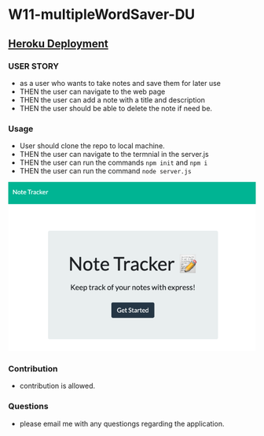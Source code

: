 # W11-multipleWordSaver-DU

## [Heroku Deployment](https://w11-multiplewordsaver-du.herokuapp.com/notes)

### USER STORY 
* as a user who wants to take notes and save them for later use
* THEN the user can navigate to the web page 
* THEN the user can add a note with a title and description 
* THEN the user should be able to delete the note if need be. 

### Usage 
* User should clone the repo to local machine. 
* THEN the user can navigate to the termnial in the server.js 
* THEN the user can run the commands ```npm init``` and ``` npm i ```
* THEN the user can run the command ```node server.js```

<img src ="img/Screen Shot .png">

### Contribution 
* contribution is allowed. 

### Questions 
* please email me with any questiongs regarding the application. 


